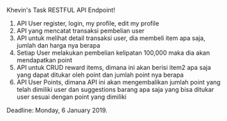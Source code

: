 Khevin's Task RESTFUL API Endpoint!


1. API User register, login, my profile, edit my profile
2. API yang mencatat transaksi pembelian user
3. API untuk melihat detail transaksi user, dia membeli item apa saja, jumlah dan harga nya berapa
4. Setiap User melakukan pembelian kelipatan 100,000 maka dia akan mendapatkan point
5. API untuk CRUD reward items, dimana ini akan berisi item2 apa saja yang dapat ditukar oleh point dan jumlah point nya berapa
6. API User Points, dimana API ini akan mengembalikan jumlah point yang telah dimiliki user dan suggestions barang apa saja yang bisa ditukar user sesuai dengan point yang dimiliki

Deadline: Monday, 6 January 2019.